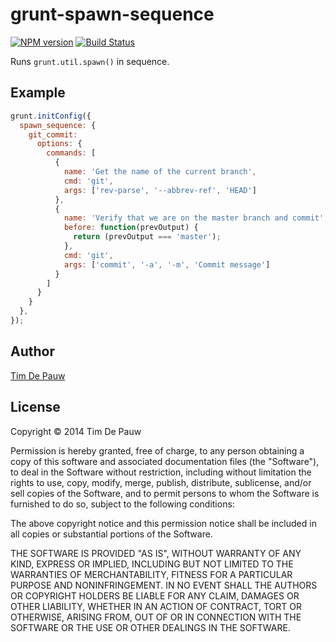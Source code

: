 grunt-spawn-sequence
====================

[![NPM version][npm-image]][npm-url] [![Build Status][travis-image]][travis-url]

Runs `grunt.util.spawn()` in sequence.

Example
-------

```js
grunt.initConfig({
  spawn_sequence: {
    git_commit:
      options: {
        commands: [
          {
            name: 'Get the name of the current branch',
            cmd: 'git',
            args: ['rev-parse', '--abbrev-ref', 'HEAD']
          },
          {
            name: 'Verify that we are on the master branch and commit',
            before: function(prevOutput) {
              return (prevOutput === 'master');
            },
            cmd: 'git',
            args: ['commit', '-a', '-m', 'Commit message']
          }
        ]
      }
    }
  },
});
```

Author
------

[Tim De Pauw](http://tmdpw.eu/)

License
-------

Copyright &copy; 2014 Tim De Pauw

Permission is hereby granted, free of charge, to any person obtaining a copy
of this software and associated documentation files (the "Software"), to deal
in the Software without restriction, including without limitation the rights
to use, copy, modify, merge, publish, distribute, sublicense, and/or sell
copies of the Software, and to permit persons to whom the Software is
furnished to do so, subject to the following conditions:

The above copyright notice and this permission notice shall be included in all
copies or substantial portions of the Software.

THE SOFTWARE IS PROVIDED "AS IS", WITHOUT WARRANTY OF ANY KIND, EXPRESS OR
IMPLIED, INCLUDING BUT NOT LIMITED TO THE WARRANTIES OF MERCHANTABILITY,
FITNESS FOR A PARTICULAR PURPOSE AND NONINFRINGEMENT. IN NO EVENT SHALL THE
AUTHORS OR COPYRIGHT HOLDERS BE LIABLE FOR ANY CLAIM, DAMAGES OR OTHER
LIABILITY, WHETHER IN AN ACTION OF CONTRACT, TORT OR OTHERWISE, ARISING FROM,
OUT OF OR IN CONNECTION WITH THE SOFTWARE OR THE USE OR OTHER DEALINGS IN THE
SOFTWARE.

[npm-url]: https://npmjs.org/package/grunt-spawn-sequence
[npm-image]: https://badge.fury.io/js/grunt-spawn-sequence.png

[travis-url]: http://travis-ci.org/timdp/grunt-spawn-sequence
[travis-image]: https://secure.travis-ci.org/timdp/grunt-spawn-sequence.png?branch=master
